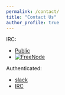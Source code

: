 ```yaml
---
permalink: /contact/
title: "Contact Us"
author_profile: true
---
```


IRC:
- [Public](irc://lmaddox.chickenkiller.com:6667)
- [![FreeNode](https://kiwiirc.com/buttons/chat.freenode.net/InnovAnon.png)](https://kiwiirc.com/client?settings=9a8200094577cfb47c3c864b7bef6b56)

Authenticated:
- [slack](https://uiz.io/C9jSps)
- [IRC](irc://lmaddox.chickenkiller.com:6697)

